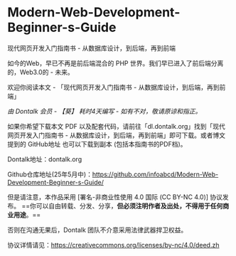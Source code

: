 # Modern-Web-Development-Beginner-s-Guide
现代网页开发入门指南书 - 从数据库设计，到后端，再到前端

如今的Web，早已不再是前后端混合的 PHP 世界。我们早已进入了前后端分离的，Web3.0的 - 未来。

欢迎你阅读本文 - 「现代网页开发入门指南书 - 从数据库设计，到后端，再到前端」

*由 Dontalk 会员 - 【葵】 耗时4天编写 - 如有不对，敬请原谅和指正。*

如果你希望下载本文 PDF 以及配套代码，请前往「dl.dontalk.org」找到「现代网页开发入门指南书 - 从数据库设计，到后端，再到前端」即可下载。或者博文提到的 GitHub地址 也可以下载到副本 (包括本指南书的PDF档)。

Dontalk地址：dontalk.org

Github仓库地址(25年5月中)：https://github.com/infoabcd/Modern-Web-Development-Beginner-s-Guide/

但是请注意，本作品采用 [署名-非商业性使用 4.0 国际 (CC BY-NC 4.0)] 协议发布。
==你可以自由转载、分发、分享，**但必须注明作者及出处，不得用于任何商业用途**。==

否则在沟通无果后，Dontalk 团队不介意采用法律武器捍卫权益。

协议详情请见：https://creativecommons.org/licenses/by-nc/4.0/deed.zh
